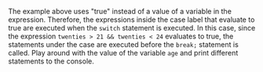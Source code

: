 The example above uses "true" instead of a value of a variable in the expression. Therefore, the expressions inside the case label that evaluate to true are executed when the `switch` statement is executed. In this case, since the expression `twenties > 21 && twenties < 24` evaluates to true, the statements under the case are executed before the `break;` statement is called. Play around with the value of the variable `age` and print different statements to the console.